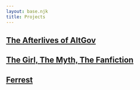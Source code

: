 ```yaml
---
layout: base.njk
title: Projects
---
```


<h2><a href='https://deepblue.lib.umich.edu/handle/2027.42/177353' target="_blank">The Afterlives of AltGov</a></h2>
<h2><a href="https://scalar.taylorfaires.com/the-girl-the-myth-the-fanfiction/index" target="_blank">The Girl, The Myth, The Fanfiction</a></h2>
<h2><a href="https://open.spotify.com/artist/1miP1mScGSFL7MvTeJqRNA" target="_blank">Ferrest</a></h2>